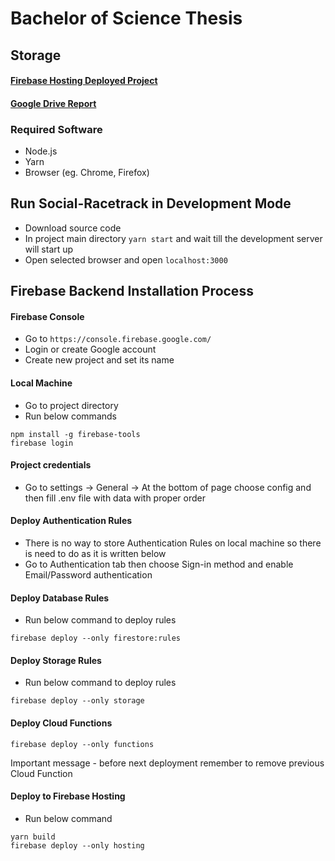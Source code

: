 # Bachelor of Science Thesis

## Storage
#### [Firebase Hosting Deployed Project](https://social-racetrack.web.app/)
#### [Google Drive Report](https://drive.google.com/open?id=1QU418ihDzM2fBo6UxbA8GqxavGlbpZGK)

### Required Software
* Node.js
* Yarn 
* Browser (eg. Chrome, Firefox)

## Run Social-Racetrack in Development Mode
* Download source code
* In project main directory `yarn start` and wait till the development server will start up
* Open selected browser and open `localhost:3000`

## Firebase Backend Installation Process

#### Firebase Console 
* Go to `https://console.firebase.google.com/`
* Login or create Google account
* Create new project and set its name

#### Local Machine
* Go to project directory 
* Run below commands
```
npm install -g firebase-tools
firebase login
``` 

#### Project credentials 
* Go to settings -> General -> At the bottom of page choose config and then fill .env file 
with data with proper order

#### Deploy Authentication Rules
* There is no way to store Authentication Rules on local machine so there is need to do as it is written below
* Go to Authentication tab then choose Sign-in method and enable Email/Password authentication

#### Deploy Database Rules
* Run below command to deploy rules
```
firebase deploy --only firestore:rules
```

#### Deploy Storage Rules
* Run below command to deploy rules
```
firebase deploy --only storage
```

#### Deploy Cloud Functions
```
firebase deploy --only functions
```
Important message - before next deployment remember to remove previous Cloud Function

#### Deploy to Firebase Hosting
* Run below command
```
yarn build
firebase deploy --only hosting
```

